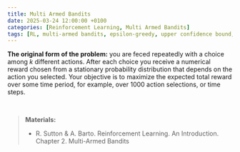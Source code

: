 ```yaml
---
title: Multi Armed Bandits
date: 2025-03-24 12:00:00 +0100
categories: [Reinforcement Learning, Multi Armed Bandits]
tags: [RL, multi-armed bandits, epsilon-greedy, upper confidence bound, gradient bandit algo, associative search]
---
```

  
**The original form of the problem:** you are feced repeatedly with a choice among _k_ different actions. After each choice you receive a numerical reward chosen from a stationary probability distribution that depends on the action you selected. Your objective is to maximize the expected total reward over some time period, for example, over 1000 action selections, or time steps.   
  
<br>

> **Materials:**  
> - R. Sutton & A. Barto. Reinforcement Learning. An Introduction. Chapter 2. Multi-Armed Bandits   
  